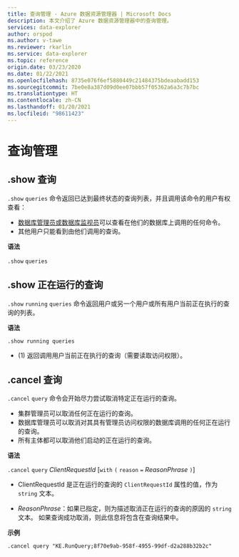 ```yaml
---
title: 查询管理 - Azure 数据资源管理器 | Microsoft Docs
description: 本文介绍了 Azure 数据资源管理器中的查询管理。
services: data-explorer
author: orspod
ms.author: v-tawe
ms.reviewer: rkarlin
ms.service: data-explorer
ms.topic: reference
origin.date: 03/23/2020
ms.date: 01/22/2021
ms.openlocfilehash: 8735e076f6ef5880449c21484375bdeaabadd153
ms.sourcegitcommit: 7be0e8a387d09d0ee07bbb57f05362a6a3c7b7bc
ms.translationtype: HT
ms.contentlocale: zh-CN
ms.lasthandoff: 01/20/2021
ms.locfileid: "98611423"
---
```

# <a name="queries-management"></a>查询管理

## <a name="show-queries"></a>.show 查询

`.show` `queries` 命令返回已达到最终状态的查询列表，并且调用该命令的用户有权查看：


* [数据库管理员或数据库监视员](../management/access-control/role-based-authorization.md)可以查看在他们的数据库上调用的任何命令。
* 其他用户只能看到由他们调用的查询。

**语法**

`.show` `queries`

## <a name="show-running-queries"></a>.show 正在运行的查询

`.show` `running` `queries` 命令返回用户或另一个用户或所有用户当前正在执行的查询的列表。

**语法**

```kusto
.show running queries
```

* (1) 返回调用用户当前正在执行的查询（需要读取访问权限）。

## <a name="cancel-query"></a>.cancel 查询

`.cancel` `query` 命令会开始尽力尝试取消特定正在运行的查询。

* 集群管理员可以取消任何正在运行的查询。
* 数据库管理员可以取消对其具有管理员访问权限的数据库调用的任何正在运行的查询。
* 所有主体都可以取消他们启动的正在运行的查询。

**语法**

`.cancel` `query` *ClientRequestId* [`with` `(` `reason` `=` *ReasonPhrase* `)`]

* ClientRequestId 是正在运行的查询的 `ClientRequestId` 属性的值，作为 `string` 文本。

* *ReasonPhrase*：如果已指定，则为描述取消正在运行的查询的原因的 `string` 文本。 如果查询成功取消，则此信息将包含在查询结果中。

**示例**

```kusto
.cancel query "KE.RunQuery;8f70e9ab-958f-4955-99df-d2a288b32b2c"
```
